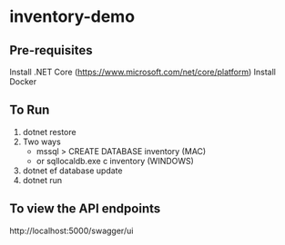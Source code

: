 # inventory-demo

## Pre-requisites
Install .NET Core (https://www.microsoft.com/net/core/platform)
Install Docker

## To Run
1. dotnet restore
2. Two ways
    - mssql > CREATE DATABASE inventory (MAC)  
    - or sqllocaldb.exe c inventory (WINDOWS)
3. dotnet ef database update
4. dotnet run

## To view the API endpoints
http://localhost:5000/swagger/ui
